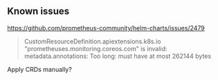 ## Known issues

https://github.com/prometheus-community/helm-charts/issues/2479

> CustomResourceDefinition.apiextensions.k8s.io "prometheuses.monitoring.coreos.com" is invalid: metadata.annotations: Too long: must have at most 262144 bytes

Apply CRDs manually?
